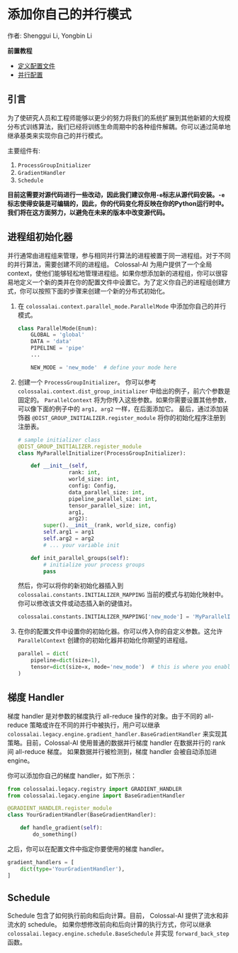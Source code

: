# 添加你自己的并行模式

作者: Shenggui Li, Yongbin Li

**前置教程**
- [定义配置文件](../basics/define_your_config.md)
- [并行配置](../basics/configure_parallelization.md)

## 引言

为了使研究人员和工程师能够以更少的努力将我们的系统扩展到其他新颖的大规模分布式训练算法，我们已经将训练生命周期中的各种组件解耦。你可以通过简单地继承基类来实现你自己的并行模式。

主要组件有:

1. `ProcessGroupInitializer`
2. `GradientHandler`
3. `Schedule`

**目前这需要对源代码进行一些改动，因此我们建议你用`-e`标志从源代码安装。`-e`标志使得安装是可编辑的，因此，你的代码变化将反映在你的Python运行时中。我们将在这方面努力，以避免在未来的版本中改变源代码。**


## 进程组初始化器

并行通常由进程组来管理，参与相同并行算法的进程被置于同一进程组。对于不同的并行算法，需要创建不同的进程组。
Colossal-AI 为用户提供了一个全局 context，使他们能够轻松地管理进程组。如果你想添加新的进程组，你可以很容易地定义一个新的类并在你的配置文件中设置它。为了定义你自己的进程组创建方式，你可以按照下面的步骤来创建一个新的分布式初始化。

1. 在 `colossalai.context.parallel_mode.ParallelMode` 中添加你自己的并行模式。
    ```python
    class ParallelMode(Enum):
        GLOBAL = 'global'
        DATA = 'data'
        PIPELINE = 'pipe'
        ...

        NEW_MODE = 'new_mode'  # define your mode here
    ```

2. 创建一个 `ProcessGroupInitializer`。 你可以参考 `colossalai.context.dist_group_initializer` 中给出的例子，前六个参数是固定的。
`ParallelContext` 将为你传入这些参数。如果你需要设置其他参数，可以像下面的例子中的 `arg1, arg2` 一样，在后面添加它。
最后，通过添加装饰器 `@DIST_GROUP_INITIALIZER.register_module` 将你的初始化程序注册到注册表。
    ```python
    # sample initializer class
    @DIST_GROUP_INITIALIZER.register_module
    class MyParallelInitializer(ProcessGroupInitializer):

        def __init__(self,
                    rank: int,
                    world_size: int,
                    config: Config,
                    data_parallel_size: int,
                    pipeline_parallel_size: int,
                    tensor_parallel_size: int,
                    arg1,
                    arg2):
            super().__init__(rank, world_size, config)
            self.arg1 = arg1
            self.arg2 = arg2
            # ... your variable init

        def init_parallel_groups(self):
            # initialize your process groups
            pass

    ```
    然后，你可以将你的新初始化器插入到 `colossalai.constants.INITIALIZER_MAPPING` 当前的模式与初始化映射中。你可以修改该文件或动态插入新的键值对。

    ```python
    colossalai.constants.INITIALIZER_MAPPING['new_mode'] = 'MyParallelInitializer'
    ```

3. 在你的配置文件中设置你的初始化器。你可以传入你的自定义参数。这允许
   `ParallelContext` 创建你的初始化器并初始化你期望的进程组。

    ```python
    parallel = dict(
        pipeline=dict(size=1),
        tensor=dict(size=x, mode='new_mode')  # this is where you enable your new parallel mode
    )
    ```

## 梯度 Handler

梯度 handler 是对参数的梯度执行 all-reduce 操作的对象。由于不同的 all-reduce 策略或许在不同的并行中被执行，用户可以继承
`colossalai.legacy.engine.gradient_handler.BaseGradientHandler` 来实现其策略。目前，Colossal-AI 使用普通的数据并行梯度 handler 在数据并行的 rank 间 all-reduce 梯度。
如果数据并行被检测到，梯度 handler 会被自动添加进 engine。

你可以添加你自己的梯度 handler，如下所示：

```python
from colossalai.legacy.registry import GRADIENT_HANDLER
from colossalai.legacy.engine import BaseGradientHandler

@GRADIENT_HANDLER.register_module
class YourGradientHandler(BaseGradientHandler):

    def handle_gradient(self):
        do_something()

```

之后，你可以在配置文件中指定你要使用的梯度 handler。

```python
gradient_handlers = [
    dict(type='YourGradientHandler'),
]
```

## Schedule

Schedule 包含了如何执行前向和后向计算。目前， Colossal-AI 提供了流水和非流水的 schedule。
如果你想修改前向和后向计算的执行方式，你可以继承 `colossalai.legacy.engine.schedule.BaseSchedule` 并实现 `forward_back_step` 函数。
<!-- doc-test-command: echo  -->
